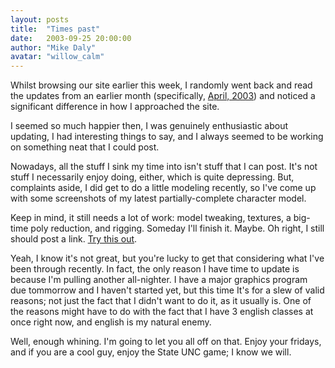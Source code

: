```yaml
---
layout: posts
title:  "Times past"
date:   2003-09-25 20:00:00
author: "Mike Daly"
avatar: "willow_calm"
---
```

Whilst browsing our site earlier this week, I randomly went back and read the updates from an earlier month (specifically, [April, 2003](index.php?getnews=1&month=4&year=2003)) and noticed a significant difference in how I approached the site.

 I seemed so much happier then, I was genuinely enthusiastic about updating, I had interesting things to say, and I always seemed to be working on something neat that I could post.

 Nowadays, all the stuff I sink my time into isn't stuff that I can post. It's not stuff I necessarily enjoy doing, either, which is quite depressing. But, complaints aside, I did get to do a little modeling recently, so I've come up with some screenshots of my latest partially-complete character model.

 Keep in mind, it still needs a lot of work: model tweaking, textures, a big-time poly reduction, and rigging. Someday I'll finish it. Maybe. Oh right, I still should post a link. [Try this out](/classic/images/gallery/modeling/femalebodyrender1.jpg).

 Yeah, I know it's not great, but you're lucky to get that considering what I've been through recently. In fact, the only reason I have time to update is because I'm pulling another all-nighter. I have a major graphics program due tommorrow and I haven't started yet, but this time It's for a slew of valid reasons; not just the fact that I didn't want to do it, as it usually is. One of the reasons might have to do with the fact that I have 3 english classes at once right now, and english is my natural enemy.

 Well, enough whining. I'm going to let you all off on that. Enjoy your fridays, and if you are a cool guy, enjoy the State UNC game; I know we will.